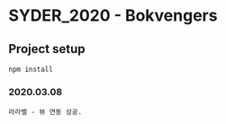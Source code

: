 # SYDER_2020 - Bokvengers

## Project setup
```
npm install
```

### 2020.03.08
```
라라벨 - 뷰 연동 성공.
```

